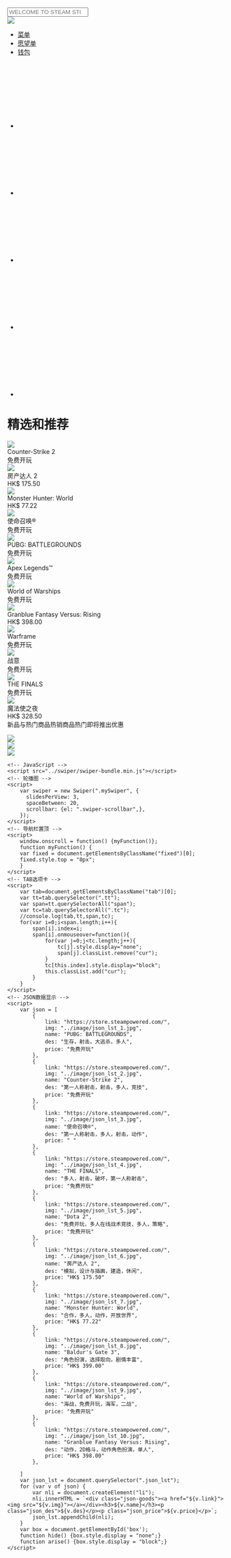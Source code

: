 <!DOCTYPE html>
<html lang="en">
<head>
    <meta charset="UTF-8">
    <meta name="viewport" content="width=device-width, initial-scale=1.0, maximum-scale=1.0, user-scalable=0, shrink-to-fit=no, viewport-fit=cover">
    <title>23201012014-赵春泽</title>
    <script src="../fonts/iconfont.js"></script>
    <script src="../json/index.json"></script>
    <link rel="stylesheet" href="../css/index.css">
    <link rel="stylesheet" href="../swiper/swiper-bundle.min.css">
    <!-- 搜索框输入内容返回内容 -->
    <script>  
        function handleSearch() {  
          var input = document.getElementById('search_input').value;  
          alert("您是不是在搜索" + input + "?");  
        }  
    </script> 
</head>
<body>
    <!-- 顶部导航栏 -->
    <nav class="t_nav" id="fixed">
        <input type="search" class="search_input" id="search_input" name="search_input" placeholder="WELCOME TO STEAM STORE" onkeypress="if (event.key === 'Enter') handleSearch()"> 
        <svg class="search_input_icon" aria-hidden="true"><use xlink:href="#icon-sousuo"></use></svg>
        <div><img class="head_img" src="../image/user-head.gif"></div>
        <ul>
            <li><a href="#">菜单</a></li>
            <li><a href="#">愿望单</a></li>
            <li><a href="#">钱包</a></li>
        </ul>
    </nav>
    <!-- 底部导航栏 -->
    <nav class="b_nav">
        <ul>
            <li><a href="./index.html"><svg class="b_nav_icon" aria-hidden="true"><use xlink:href="#icon-biaoqian-copy"></use></svg></a></li>
            <li><a href="./new.html"><svg class="b_nav_icon" aria-hidden="true"><use xlink:href="#icon-xinwen09"></use></svg></a></li>
            <li><a href="./safe.html"><svg class="b_nav_icon" aria-hidden="true"><use xlink:href="#icon-yangshi_icon_tongyong_shield"></use></svg></a></li>
            <li><a href="./note.html"><svg class="b_nav_icon" aria-hidden="true"><use xlink:href="#icon-icons_notifications"></use></svg></a></li>
            <li><a href="./user.html"><svg class="b_nav_icon" aria-hidden="true"><use xlink:href="#icon-liebiaogengduo-More"></use></svg></a></li>
        </ul>
    </nav>
    <!-- 内容 -->
    <a href="https://store.steampowered.com/"><div class="advert_background"></div></a>
    <h1 class="concent-title">精选和推荐</h1>
    <div class="swiper mySwiper">
        <div class="swiper-wrapper">
            <div class="swiper-slide"><img src="../image/capsule_1.jpg"><div class="swiper-slide-des">Counter-Strike 2<div class="swiper-slide-price">免费开玩</div></div></div>
            <div class="swiper-slide"><img src="../image/capsule_2.jpg"><div class="swiper-slide-des">房产达人 2<div class="swiper-slide-price">HK$ 175.50</div></div></div>
            <div class="swiper-slide"><img src="../image/capsule_3.jpg"><div class="swiper-slide-des">Monster Hunter: World<div class="swiper-slide-price">HK$ 77.22</div></div></div>
            <div class="swiper-slide"><img src="../image/capsule_4.jpg"><div class="swiper-slide-des">使命召唤®<div class="swiper-slide-price">免费开玩</div></div></div>
            <div class="swiper-slide"><img src="../image/capsule_5.jpg"><div class="swiper-slide-des"> PUBG: BATTLEGROUNDS<div class="swiper-slide-price">免费开玩</div></div></div>
            <div class="swiper-slide"><img src="../image/capsule_6.jpg"><div class="swiper-slide-des"> Apex Legends™<div class="swiper-slide-price">免费开玩</div></div></div>
            <div class="swiper-slide"><img src="../image/capsule_7.jpg"><div class="swiper-slide-des"> World of Warships<div class="swiper-slide-price">免费开玩</div></div></div>
            <div class="swiper-slide"><img src="../image/capsule_8.jpg"><div class="swiper-slide-des"> Granblue Fantasy Versus: Rising<div class="swiper-slide-price">HK$ 398.00</div></div></div>
            <div class="swiper-slide"><img src="../image/capsule_9.jpg"><div class="swiper-slide-des"> Warframe<div class="swiper-slide-price">免费开玩</div></div></div>
            <div class="swiper-slide"><img src="../image/capsule_10.jpg"><div class="swiper-slide-des"> 战意<div class="swiper-slide-price">免费开玩</div></div></div>
            <div class="swiper-slide"><img src="../image/capsule_11.jpg"><div class="swiper-slide-des">THE FINALS<div class="swiper-slide-price">免费开玩</div></div></div>
            <div class="swiper-slide"><img src="../image/capsule_12.jpg"><div class="swiper-slide-des">魔法使之夜<div class="swiper-slide-price">HK$ 328.50</div></div></div>
        </div>
        <div class="swiper-scrollbar"></div>
    </div>
    <div class="tab">
        <div class="tt"><span class="cur">新品与热门商品</span><span>热销商品</span><span>热门即将推出</span><span>优惠</span></div>
        <!-- 新品与热门商品 -->
        <div class="tc show"><div id="box"><ul class="json_lst"></ul></div></div>
        <!-- 热销商品 -->
        <div class="tc"><a href="#"><img id="tc-img" src="../image/tc-img-1.png"></a></div>
        <!-- 热门即将推出 -->
        <div class="tc"><a href="#"><img id="tc-img" src="../image/tc-img-2.png"></a></div>
        <!-- 优惠 -->
        <div class="tc"><a href="#"><img id="tc-img" src="../image/tc-img-3.png"></a></div>
    </div>

    <!-- JavaScript -->
    <script src="../swiper/swiper-bundle.min.js"></script>
    <!-- 轮播图 -->
    <script>
        var swiper = new Swiper(".mySwiper", {
          slidesPerView: 3,
          spaceBetween: 20,
          scrollbar: {el: ".swiper-scrollbar",},
        });
    </script>
    <!-- 导航栏置顶 -->
    <script>  
        window.onscroll = function() {myFunction()};  
        function myFunction() {  
        var fixed = document.getElementsByClassName("fixed")[0];  
        fixed.style.top = "0px";
        }  
    </script>
    <!-- TAB选项卡 -->
    <script>
        var tab=document.getElementsByClassName("tab")[0];
        var tt=tab.querySelector(".tt");
        var span=tt.querySelectorAll("span");
        var tc=tab.querySelectorAll(".tc");
        //console.log(tab,tt,span,tc);
        for(var i=0;i<span.length;i++){
            span[i].index=i;
            span[i].onmouseover=function(){
                for(var j=0;j<tc.length;j++){
                    tc[j].style.display="none";
                    span[j].classList.remove("cur");
                }
                tc[this.index].style.display="block";
                this.classList.add("cur");
            }
        }
    </script> 
    <!-- JSON数据显示 -->
    <script>
        var json = [
            {
                link: "https://store.steampowered.com/",
                img: "../image/json_lst_1.jpg",
                name: "PUBG: BATTLEGROUNDS",
                des: "生存，射击，大逃杀，多人",
                price: "免费开玩"
            },
            {
                link: "https://store.steampowered.com/",
                img: "../image/json_lst_2.jpg",
                name: "Counter-Strike 2",
                des: "第一人称射击，射击，多人，竞技",
                price: "免费开玩"
            },
            {
                link: "https://store.steampowered.com/",
                img: "../image/json_lst_3.jpg",
                name: "使命召唤®",
                des: "第一人称射击，多人，射击，动作",
                price: " "
            },
            {
                link: "https://store.steampowered.com/",
                img: "../image/json_lst_4.jpg",
                name: "THE FINALS",
                des: "多人，射击，破坏，第一人称射击",
                price: "免费开玩"
            },
            {
                link: "https://store.steampowered.com/",
                img: "../image/json_lst_5.jpg",
                name: "Dota 2",
                des: "免费开玩，多人在线战术竞技，多人，策略",
                price: "免费开玩"
            },
            {
                link: "https://store.steampowered.com/",
                img: "../image/json_lst_6.jpg",
                name: "房产达人 2",
                des: "模拟，设计与插画，建造，休闲",
                price: "HK$ 175.50"
            },
            {
                link: "https://store.steampowered.com/",
                img: "../image/json_lst_7.jpg",
                name: "Monster Hunter: World",
                des: "合作，多人，动作，开放世界",
                price: "HK$ 77.22"
            },
            {
                link: "https://store.steampowered.com/",
                img: "../image/json_lst_8.jpg",
                name: "Baldur's Gate 3",
                des: "角色扮演，选择取向，剧情丰富",
                price: "HK$ 399.00"
            },
            {
                link: "https://store.steampowered.com/",
                img: "../image/json_lst_9.jpg",
                name: "World of Warships",
                des: "海战，免费开玩，海军，二战",
                price: "免费开玩"
            },
            {
                link: "https://store.steampowered.com/",
                img: "../image/json_lst_10.jpg",
                name: "Granblue Fantasy Versus: Rising",
                des: "动作，2D格斗，动作角色扮演，单人",
                price: "HK$ 398.00"
            },
            
        ]
        var json_lst = document.querySelector(".json_lst");
        for (var v of json) {
            var nli = document.createElement("li");
            nli.innerHTML = `<div class="json-goods"><a href="${v.link}"><img src="${v.img}"></a></div><h3>${v.name}</h3><p class="json_des">${v.des}</p><p class="json_price">${v.price}</p>`;
            json_lst.appendChild(nli);
        }
        var box = document.getElementById('box');
        function hide() {box.style.display = "none";}
        function arise() {box.style.display = "block";}
    </script>
</body>
</html>

